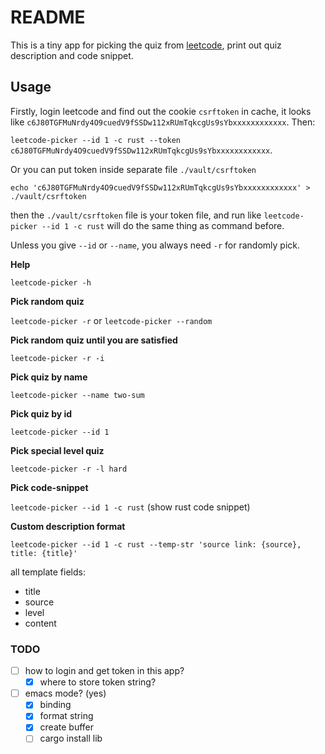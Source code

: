 # README #

This is a tiny app for picking the quiz from [leetcode](https://leetcode.com), print out quiz description and code snippet.

## Usage ##

Firstly, login leetcode and find out the cookie `csrftoken` in cache, it looks like `c6J80TGFMuNrdy4O9cuedV9fSSDw112xRUmTqkcgUs9sYbxxxxxxxxxxxx`. Then: 

`leetcode-picker --id 1 -c rust --token c6J80TGFMuNrdy4O9cuedV9fSSDw112xRUmTqkcgUs9sYbxxxxxxxxxxxx`.

Or you can put token inside separate file `./vault/csrftoken`

```shell
echo 'c6J80TGFMuNrdy4O9cuedV9fSSDw112xRUmTqkcgUs9sYbxxxxxxxxxxxx' > ./vault/csrftoken
```

then the `./vault/csrftoken` file is your token file, and run like `leetcode-picker --id 1 -c rust` will do the same thing as command before.

Unless you give `--id` or `--name`, you always need `-r` for randomly pick.

**Help**

`leetcode-picker -h`

**Pick random quiz**

`leetcode-picker -r` or `leetcode-picker --random`

**Pick random quiz until you are satisfied**

`leetcode-picker -r -i`

**Pick quiz by name**

`leetcode-picker --name two-sum`

**Pick quiz by id**

`leetcode-picker --id 1`

**Pick special level quiz**

`leetcode-picker -r -l hard`

**Pick code-snippet**

`leetcode-picker --id 1 -c rust` (show rust code snippet)

**Custom description format**

`leetcode-picker --id 1 -c rust --temp-str 'source link: {source}, title: {title}'`

all template fields:

- title
- source
- level
- content

### TODO ###

  * [ ] how to login and get token in this app?
    * [x] where to store token string?
  * [ ] emacs mode? (yes)
    * [x] binding 
    * [x] format string
    * [x] create buffer
    * [ ] cargo install lib
